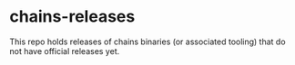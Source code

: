 # chains-releases
This repo holds releases of chains binaries (or associated tooling) that do not have official releases yet.
